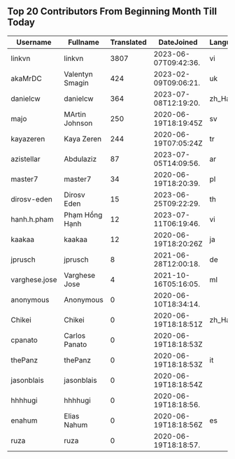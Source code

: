 ## Top 20 Contributors From Beginning Month Till Today ##
|Username|Fullname|Translated|DateJoined|Language|
|--------|--------|----------|----------|-------|
|linkvn|linkvn|3807|2023-06-07T09:42:36.|vi|
|akaMrDC|Valentyn Smagin|424|2023-02-09T09:06:21.|uk|
|danielcw|danielcw|364|2023-07-08T12:19:20.|zh_Hant|
|majo|MArtin Johnson|250|2020-06-19T18:19:45Z|sv|
|kayazeren|Kaya Zeren|244|2020-06-19T07:05:24Z|tr|
|azistellar|Abdulaziz|87|2023-07-05T14:09:56.|ar|
|master7|master7|34|2020-06-19T18:20:39.|pl|
|dirosv-eden|Dirosv Eden|15|2023-06-25T09:22:29.|th|
|hanh.h.pham|Phạm Hồng Hạnh|12|2023-07-11T06:19:46.|vi|
|kaakaa|kaakaa|12|2020-06-19T18:20:26Z|ja|
|jprusch|jprusch|8|2021-06-28T12:00:18.|de|
|varghese.jose|Varghese Jose|4|2021-10-16T05:16:05.|ml|
|anonymous|Anonymous|0|2020-06-10T18:34:14.||
|Chikei|Chikei|0|2020-06-19T18:18:51Z|zh_Hant|
|cpanato|Carlos Panato|0|2020-06-19T18:18:53Z||
|thePanz|thePanz|0|2020-06-19T18:18:53Z|it|
|jasonblais|jasonblais|0|2020-06-19T18:18:54Z||
|hhhhugi|hhhhugi|0|2020-06-19T18:18:56.||
|enahum|Elias  Nahum|0|2020-06-19T18:18:56Z|es|
|ruza|ruza|0|2020-06-19T18:18:57.||
